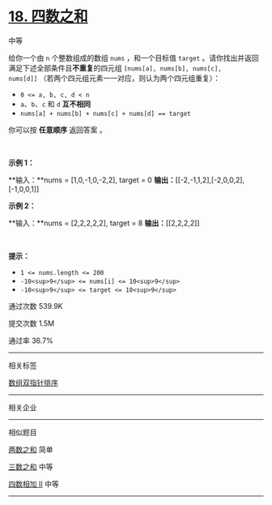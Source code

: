 # [18\. 四数之和](https://leetcode.cn/problems/4sum/)

中等

给你一个由 `n` 个整数组成的数组 `nums` ，和一个目标值 `target` 。请你找出并返回满足下述全部条件且**不重复**的四元组 `[nums[a], nums[b], nums[c], nums[d]]` （若两个四元组元素一一对应，则认为两个四元组重复）：

- `0 <= a, b, c, d < n`
- `a`、`b`、`c` 和 `d` **互不相同**
- `nums[a] + nums[b] + nums[c] + nums[d] == target`

你可以按 **任意顺序** 返回答案 。

&nbsp;

**示例 1：**

**输入：**nums = \[1,0,-1,0,-2,2\], target = 0
**输出：**\[\[-2,-1,1,2\],\[-2,0,0,2\],\[-1,0,0,1\]\]

**示例 2：**

**输入：**nums = \[2,2,2,2,2\], target = 8
**输出：**\[\[2,2,2,2\]\]

&nbsp;

**提示：**

- `1 <= nums.length <= 200`
- `-10<sup>9</sup> <= nums[i] <= 10<sup>9</sup>`
- `-10<sup>9</sup> <= target <= 10<sup>9</sup>`

通过次数 539.9K

提交次数 1.5M

通过率 36.7%

---

相关标签

[数组](https://leetcode.cn/tag/array/)[双指针](https://leetcode.cn/tag/two-pointers/)[排序](https://leetcode.cn/tag/sorting/)

---

相关企业

---

相似题目

[两数之和](https://leetcode.cn/problems/two-sum/) 简单

[三数之和](https://leetcode.cn/problems/3sum/) 中等

[四数相加 II](https://leetcode.cn/problems/4sum-ii/) 中等

---
